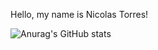 Hello, my name is Nicolas Torres!

![Anurag's GitHub stats](https://github-readme-stats.vercel.app/api?username=NicolasTorresCS&show_icons=true)


